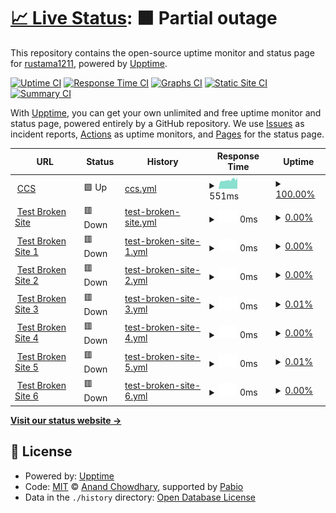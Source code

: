 # [📈 Live Status](https://statuses-ccs.otesuto.com): <!--live status--> **🟧 Partial outage**

This repository contains the open-source uptime monitor and status page for [rustama1211](https://statuses-ccs.otesuto.com), powered by [Upptime](https://github.com/upptime/upptime).

[![Uptime CI](https://github.com/rustama1211/up-ccs/workflows/Uptime%20CI/badge.svg)](https://github.com/rustama1211/up-ccs/actions?query=workflow%3A%22Uptime+CI%22)
[![Response Time CI](https://github.com/rustama1211/up-ccs/workflows/Response%20Time%20CI/badge.svg)](https://github.com/rustama1211/up-ccs/actions?query=workflow%3A%22Response+Time+CI%22)
[![Graphs CI](https://github.com/rustama1211/up-ccs/workflows/Graphs%20CI/badge.svg)](https://github.com/rustama1211/up-ccs/actions?query=workflow%3A%22Graphs+CI%22)
[![Static Site CI](https://github.com/rustama1211/up-ccs/workflows/Static%20Site%20CI/badge.svg)](https://github.com/rustama1211/up-ccs/actions?query=workflow%3A%22Static+Site+CI%22)
[![Summary CI](https://github.com/rustama1211/up-ccs/workflows/Summary%20CI/badge.svg)](https://github.com/rustama1211/up-ccs/actions?query=workflow%3A%22Summary+CI%22)

With [Upptime](https://upptime.js.org), you can get your own unlimited and free uptime monitor and status page, powered entirely by a GitHub repository. We use [Issues](https://github.com/rustama1211/up-ccs/issues) as incident reports, [Actions](https://github.com/rustama1211/up-ccs/actions) as uptime monitors, and [Pages](https://statuses-ccs.otesuto.com) for the status page.

<!--start: status pages-->
<!-- This summary is generated by Upptime (https://github.com/upptime/upptime) -->
<!-- Do not edit this manually, your changes will be overwritten -->
<!-- prettier-ignore -->
| URL | Status | History | Response Time | Uptime |
| --- | ------ | ------- | ------------- | ------ |
| <img alt="" src="https://icons.duckduckgo.com/ip3/ccs.mitsubishimotorsid-mobileapp.com.ico" height="13"> [CCS](https://ccs.mitsubishimotorsid-mobileapp.com/v1/health) | 🟩 Up | [ccs.yml](https://github.com/rustama1211/up-ccs/commits/HEAD/history/ccs.yml) | <details><summary><img alt="Response time graph" src="./graphs/ccs/response-time-week.png" height="20"> 551ms</summary><br><a href="https://statuses-ccs.otesuto.com/history/ccs"><img alt="Response time 551" src="https://img.shields.io/endpoint?url=https%3A%2F%2Fraw.githubusercontent.com%2Frustama1211%2Fup-ccs%2FHEAD%2Fapi%2Fccs%2Fresponse-time.json"></a><br><a href="https://statuses-ccs.otesuto.com/history/ccs"><img alt="24-hour response time 588" src="https://img.shields.io/endpoint?url=https%3A%2F%2Fraw.githubusercontent.com%2Frustama1211%2Fup-ccs%2FHEAD%2Fapi%2Fccs%2Fresponse-time-day.json"></a><br><a href="https://statuses-ccs.otesuto.com/history/ccs"><img alt="7-day response time 551" src="https://img.shields.io/endpoint?url=https%3A%2F%2Fraw.githubusercontent.com%2Frustama1211%2Fup-ccs%2FHEAD%2Fapi%2Fccs%2Fresponse-time-week.json"></a><br><a href="https://statuses-ccs.otesuto.com/history/ccs"><img alt="30-day response time 551" src="https://img.shields.io/endpoint?url=https%3A%2F%2Fraw.githubusercontent.com%2Frustama1211%2Fup-ccs%2FHEAD%2Fapi%2Fccs%2Fresponse-time-month.json"></a><br><a href="https://statuses-ccs.otesuto.com/history/ccs"><img alt="1-year response time 551" src="https://img.shields.io/endpoint?url=https%3A%2F%2Fraw.githubusercontent.com%2Frustama1211%2Fup-ccs%2FHEAD%2Fapi%2Fccs%2Fresponse-time-year.json"></a></details> | <details><summary><a href="https://statuses-ccs.otesuto.com/history/ccs">100.00%</a></summary><a href="https://statuses-ccs.otesuto.com/history/ccs"><img alt="All-time uptime 100.00%" src="https://img.shields.io/endpoint?url=https%3A%2F%2Fraw.githubusercontent.com%2Frustama1211%2Fup-ccs%2FHEAD%2Fapi%2Fccs%2Fuptime.json"></a><br><a href="https://statuses-ccs.otesuto.com/history/ccs"><img alt="24-hour uptime 100.00%" src="https://img.shields.io/endpoint?url=https%3A%2F%2Fraw.githubusercontent.com%2Frustama1211%2Fup-ccs%2FHEAD%2Fapi%2Fccs%2Fuptime-day.json"></a><br><a href="https://statuses-ccs.otesuto.com/history/ccs"><img alt="7-day uptime 100.00%" src="https://img.shields.io/endpoint?url=https%3A%2F%2Fraw.githubusercontent.com%2Frustama1211%2Fup-ccs%2FHEAD%2Fapi%2Fccs%2Fuptime-week.json"></a><br><a href="https://statuses-ccs.otesuto.com/history/ccs"><img alt="30-day uptime 100.00%" src="https://img.shields.io/endpoint?url=https%3A%2F%2Fraw.githubusercontent.com%2Frustama1211%2Fup-ccs%2FHEAD%2Fapi%2Fccs%2Fuptime-month.json"></a><br><a href="https://statuses-ccs.otesuto.com/history/ccs"><img alt="1-year uptime 100.00%" src="https://img.shields.io/endpoint?url=https%3A%2F%2Fraw.githubusercontent.com%2Frustama1211%2Fup-ccs%2FHEAD%2Fapi%2Fccs%2Fuptime-year.json"></a></details>
| <img alt="" src="https://icons.duckduckgo.com/ip3/thissitedoesnotexist.koj.co.ico" height="13"> [Test Broken Site](https://thissitedoesnotexist.koj.co) | 🟥 Down | [test-broken-site.yml](https://github.com/rustama1211/up-ccs/commits/HEAD/history/test-broken-site.yml) | <details><summary><img alt="Response time graph" src="./graphs/test-broken-site/response-time-week.png" height="20"> 0ms</summary><br><a href="https://statuses-ccs.otesuto.com/history/test-broken-site"><img alt="Response time 0" src="https://img.shields.io/endpoint?url=https%3A%2F%2Fraw.githubusercontent.com%2Frustama1211%2Fup-ccs%2FHEAD%2Fapi%2Ftest-broken-site%2Fresponse-time.json"></a><br><a href="https://statuses-ccs.otesuto.com/history/test-broken-site"><img alt="24-hour response time 0" src="https://img.shields.io/endpoint?url=https%3A%2F%2Fraw.githubusercontent.com%2Frustama1211%2Fup-ccs%2FHEAD%2Fapi%2Ftest-broken-site%2Fresponse-time-day.json"></a><br><a href="https://statuses-ccs.otesuto.com/history/test-broken-site"><img alt="7-day response time 0" src="https://img.shields.io/endpoint?url=https%3A%2F%2Fraw.githubusercontent.com%2Frustama1211%2Fup-ccs%2FHEAD%2Fapi%2Ftest-broken-site%2Fresponse-time-week.json"></a><br><a href="https://statuses-ccs.otesuto.com/history/test-broken-site"><img alt="30-day response time 0" src="https://img.shields.io/endpoint?url=https%3A%2F%2Fraw.githubusercontent.com%2Frustama1211%2Fup-ccs%2FHEAD%2Fapi%2Ftest-broken-site%2Fresponse-time-month.json"></a><br><a href="https://statuses-ccs.otesuto.com/history/test-broken-site"><img alt="1-year response time 0" src="https://img.shields.io/endpoint?url=https%3A%2F%2Fraw.githubusercontent.com%2Frustama1211%2Fup-ccs%2FHEAD%2Fapi%2Ftest-broken-site%2Fresponse-time-year.json"></a></details> | <details><summary><a href="https://statuses-ccs.otesuto.com/history/test-broken-site">0.00%</a></summary><a href="https://statuses-ccs.otesuto.com/history/test-broken-site"><img alt="All-time uptime 0.00%" src="https://img.shields.io/endpoint?url=https%3A%2F%2Fraw.githubusercontent.com%2Frustama1211%2Fup-ccs%2FHEAD%2Fapi%2Ftest-broken-site%2Fuptime.json"></a><br><a href="https://statuses-ccs.otesuto.com/history/test-broken-site"><img alt="24-hour uptime 0.00%" src="https://img.shields.io/endpoint?url=https%3A%2F%2Fraw.githubusercontent.com%2Frustama1211%2Fup-ccs%2FHEAD%2Fapi%2Ftest-broken-site%2Fuptime-day.json"></a><br><a href="https://statuses-ccs.otesuto.com/history/test-broken-site"><img alt="7-day uptime 0.00%" src="https://img.shields.io/endpoint?url=https%3A%2F%2Fraw.githubusercontent.com%2Frustama1211%2Fup-ccs%2FHEAD%2Fapi%2Ftest-broken-site%2Fuptime-week.json"></a><br><a href="https://statuses-ccs.otesuto.com/history/test-broken-site"><img alt="30-day uptime 0.00%" src="https://img.shields.io/endpoint?url=https%3A%2F%2Fraw.githubusercontent.com%2Frustama1211%2Fup-ccs%2FHEAD%2Fapi%2Ftest-broken-site%2Fuptime-month.json"></a><br><a href="https://statuses-ccs.otesuto.com/history/test-broken-site"><img alt="1-year uptime 0.00%" src="https://img.shields.io/endpoint?url=https%3A%2F%2Fraw.githubusercontent.com%2Frustama1211%2Fup-ccs%2FHEAD%2Fapi%2Ftest-broken-site%2Fuptime-year.json"></a></details>
| <img alt="" src="https://icons.duckduckgo.com/ip3/thissitedoesnotexistnotonlyoness.koj.co.ico" height="13"> [Test Broken Site 1](https://thissitedoesnotexistnotonlyoness.koj.co) | 🟥 Down | [test-broken-site-1.yml](https://github.com/rustama1211/up-ccs/commits/HEAD/history/test-broken-site-1.yml) | <details><summary><img alt="Response time graph" src="./graphs/test-broken-site-1/response-time-week.png" height="20"> 0ms</summary><br><a href="https://statuses-ccs.otesuto.com/history/test-broken-site-1"><img alt="Response time 0" src="https://img.shields.io/endpoint?url=https%3A%2F%2Fraw.githubusercontent.com%2Frustama1211%2Fup-ccs%2FHEAD%2Fapi%2Ftest-broken-site-1%2Fresponse-time.json"></a><br><a href="https://statuses-ccs.otesuto.com/history/test-broken-site-1"><img alt="24-hour response time 0" src="https://img.shields.io/endpoint?url=https%3A%2F%2Fraw.githubusercontent.com%2Frustama1211%2Fup-ccs%2FHEAD%2Fapi%2Ftest-broken-site-1%2Fresponse-time-day.json"></a><br><a href="https://statuses-ccs.otesuto.com/history/test-broken-site-1"><img alt="7-day response time 0" src="https://img.shields.io/endpoint?url=https%3A%2F%2Fraw.githubusercontent.com%2Frustama1211%2Fup-ccs%2FHEAD%2Fapi%2Ftest-broken-site-1%2Fresponse-time-week.json"></a><br><a href="https://statuses-ccs.otesuto.com/history/test-broken-site-1"><img alt="30-day response time 0" src="https://img.shields.io/endpoint?url=https%3A%2F%2Fraw.githubusercontent.com%2Frustama1211%2Fup-ccs%2FHEAD%2Fapi%2Ftest-broken-site-1%2Fresponse-time-month.json"></a><br><a href="https://statuses-ccs.otesuto.com/history/test-broken-site-1"><img alt="1-year response time 0" src="https://img.shields.io/endpoint?url=https%3A%2F%2Fraw.githubusercontent.com%2Frustama1211%2Fup-ccs%2FHEAD%2Fapi%2Ftest-broken-site-1%2Fresponse-time-year.json"></a></details> | <details><summary><a href="https://statuses-ccs.otesuto.com/history/test-broken-site-1">0.00%</a></summary><a href="https://statuses-ccs.otesuto.com/history/test-broken-site-1"><img alt="All-time uptime 0.00%" src="https://img.shields.io/endpoint?url=https%3A%2F%2Fraw.githubusercontent.com%2Frustama1211%2Fup-ccs%2FHEAD%2Fapi%2Ftest-broken-site-1%2Fuptime.json"></a><br><a href="https://statuses-ccs.otesuto.com/history/test-broken-site-1"><img alt="24-hour uptime 0.00%" src="https://img.shields.io/endpoint?url=https%3A%2F%2Fraw.githubusercontent.com%2Frustama1211%2Fup-ccs%2FHEAD%2Fapi%2Ftest-broken-site-1%2Fuptime-day.json"></a><br><a href="https://statuses-ccs.otesuto.com/history/test-broken-site-1"><img alt="7-day uptime 0.00%" src="https://img.shields.io/endpoint?url=https%3A%2F%2Fraw.githubusercontent.com%2Frustama1211%2Fup-ccs%2FHEAD%2Fapi%2Ftest-broken-site-1%2Fuptime-week.json"></a><br><a href="https://statuses-ccs.otesuto.com/history/test-broken-site-1"><img alt="30-day uptime 0.00%" src="https://img.shields.io/endpoint?url=https%3A%2F%2Fraw.githubusercontent.com%2Frustama1211%2Fup-ccs%2FHEAD%2Fapi%2Ftest-broken-site-1%2Fuptime-month.json"></a><br><a href="https://statuses-ccs.otesuto.com/history/test-broken-site-1"><img alt="1-year uptime 0.00%" src="https://img.shields.io/endpoint?url=https%3A%2F%2Fraw.githubusercontent.com%2Frustama1211%2Fup-ccs%2FHEAD%2Fapi%2Ftest-broken-site-1%2Fuptime-year.json"></a></details>
| <img alt="" src="https://icons.duckduckgo.com/ip3/thissitedoesnotexistnotonlyonesson.koj.co.ico" height="13"> [Test Broken Site 2](https://thissitedoesnotexistnotonlyonesson.koj.co) | 🟥 Down | [test-broken-site-2.yml](https://github.com/rustama1211/up-ccs/commits/HEAD/history/test-broken-site-2.yml) | <details><summary><img alt="Response time graph" src="./graphs/test-broken-site-2/response-time-week.png" height="20"> 0ms</summary><br><a href="https://statuses-ccs.otesuto.com/history/test-broken-site-2"><img alt="Response time 0" src="https://img.shields.io/endpoint?url=https%3A%2F%2Fraw.githubusercontent.com%2Frustama1211%2Fup-ccs%2FHEAD%2Fapi%2Ftest-broken-site-2%2Fresponse-time.json"></a><br><a href="https://statuses-ccs.otesuto.com/history/test-broken-site-2"><img alt="24-hour response time 0" src="https://img.shields.io/endpoint?url=https%3A%2F%2Fraw.githubusercontent.com%2Frustama1211%2Fup-ccs%2FHEAD%2Fapi%2Ftest-broken-site-2%2Fresponse-time-day.json"></a><br><a href="https://statuses-ccs.otesuto.com/history/test-broken-site-2"><img alt="7-day response time 0" src="https://img.shields.io/endpoint?url=https%3A%2F%2Fraw.githubusercontent.com%2Frustama1211%2Fup-ccs%2FHEAD%2Fapi%2Ftest-broken-site-2%2Fresponse-time-week.json"></a><br><a href="https://statuses-ccs.otesuto.com/history/test-broken-site-2"><img alt="30-day response time 0" src="https://img.shields.io/endpoint?url=https%3A%2F%2Fraw.githubusercontent.com%2Frustama1211%2Fup-ccs%2FHEAD%2Fapi%2Ftest-broken-site-2%2Fresponse-time-month.json"></a><br><a href="https://statuses-ccs.otesuto.com/history/test-broken-site-2"><img alt="1-year response time 0" src="https://img.shields.io/endpoint?url=https%3A%2F%2Fraw.githubusercontent.com%2Frustama1211%2Fup-ccs%2FHEAD%2Fapi%2Ftest-broken-site-2%2Fresponse-time-year.json"></a></details> | <details><summary><a href="https://statuses-ccs.otesuto.com/history/test-broken-site-2">0.00%</a></summary><a href="https://statuses-ccs.otesuto.com/history/test-broken-site-2"><img alt="All-time uptime 0.00%" src="https://img.shields.io/endpoint?url=https%3A%2F%2Fraw.githubusercontent.com%2Frustama1211%2Fup-ccs%2FHEAD%2Fapi%2Ftest-broken-site-2%2Fuptime.json"></a><br><a href="https://statuses-ccs.otesuto.com/history/test-broken-site-2"><img alt="24-hour uptime 0.00%" src="https://img.shields.io/endpoint?url=https%3A%2F%2Fraw.githubusercontent.com%2Frustama1211%2Fup-ccs%2FHEAD%2Fapi%2Ftest-broken-site-2%2Fuptime-day.json"></a><br><a href="https://statuses-ccs.otesuto.com/history/test-broken-site-2"><img alt="7-day uptime 0.00%" src="https://img.shields.io/endpoint?url=https%3A%2F%2Fraw.githubusercontent.com%2Frustama1211%2Fup-ccs%2FHEAD%2Fapi%2Ftest-broken-site-2%2Fuptime-week.json"></a><br><a href="https://statuses-ccs.otesuto.com/history/test-broken-site-2"><img alt="30-day uptime 0.00%" src="https://img.shields.io/endpoint?url=https%3A%2F%2Fraw.githubusercontent.com%2Frustama1211%2Fup-ccs%2FHEAD%2Fapi%2Ftest-broken-site-2%2Fuptime-month.json"></a><br><a href="https://statuses-ccs.otesuto.com/history/test-broken-site-2"><img alt="1-year uptime 0.00%" src="https://img.shields.io/endpoint?url=https%3A%2F%2Fraw.githubusercontent.com%2Frustama1211%2Fup-ccs%2FHEAD%2Fapi%2Ftest-broken-site-2%2Fuptime-year.json"></a></details>
| <img alt="" src="https://icons.duckduckgo.com/ip3/thissitedoesnotexistnotonlyonessonenn.koj.co.ico" height="13"> [Test Broken Site 3](https://thissitedoesnotexistnotonlyonessonenn.koj.co) | 🟥 Down | [test-broken-site-3.yml](https://github.com/rustama1211/up-ccs/commits/HEAD/history/test-broken-site-3.yml) | <details><summary><img alt="Response time graph" src="./graphs/test-broken-site-3/response-time-week.png" height="20"> 0ms</summary><br><a href="https://statuses-ccs.otesuto.com/history/test-broken-site-3"><img alt="Response time 0" src="https://img.shields.io/endpoint?url=https%3A%2F%2Fraw.githubusercontent.com%2Frustama1211%2Fup-ccs%2FHEAD%2Fapi%2Ftest-broken-site-3%2Fresponse-time.json"></a><br><a href="https://statuses-ccs.otesuto.com/history/test-broken-site-3"><img alt="24-hour response time 0" src="https://img.shields.io/endpoint?url=https%3A%2F%2Fraw.githubusercontent.com%2Frustama1211%2Fup-ccs%2FHEAD%2Fapi%2Ftest-broken-site-3%2Fresponse-time-day.json"></a><br><a href="https://statuses-ccs.otesuto.com/history/test-broken-site-3"><img alt="7-day response time 0" src="https://img.shields.io/endpoint?url=https%3A%2F%2Fraw.githubusercontent.com%2Frustama1211%2Fup-ccs%2FHEAD%2Fapi%2Ftest-broken-site-3%2Fresponse-time-week.json"></a><br><a href="https://statuses-ccs.otesuto.com/history/test-broken-site-3"><img alt="30-day response time 0" src="https://img.shields.io/endpoint?url=https%3A%2F%2Fraw.githubusercontent.com%2Frustama1211%2Fup-ccs%2FHEAD%2Fapi%2Ftest-broken-site-3%2Fresponse-time-month.json"></a><br><a href="https://statuses-ccs.otesuto.com/history/test-broken-site-3"><img alt="1-year response time 0" src="https://img.shields.io/endpoint?url=https%3A%2F%2Fraw.githubusercontent.com%2Frustama1211%2Fup-ccs%2FHEAD%2Fapi%2Ftest-broken-site-3%2Fresponse-time-year.json"></a></details> | <details><summary><a href="https://statuses-ccs.otesuto.com/history/test-broken-site-3">0.01%</a></summary><a href="https://statuses-ccs.otesuto.com/history/test-broken-site-3"><img alt="All-time uptime 0.01%" src="https://img.shields.io/endpoint?url=https%3A%2F%2Fraw.githubusercontent.com%2Frustama1211%2Fup-ccs%2FHEAD%2Fapi%2Ftest-broken-site-3%2Fuptime.json"></a><br><a href="https://statuses-ccs.otesuto.com/history/test-broken-site-3"><img alt="24-hour uptime 0.01%" src="https://img.shields.io/endpoint?url=https%3A%2F%2Fraw.githubusercontent.com%2Frustama1211%2Fup-ccs%2FHEAD%2Fapi%2Ftest-broken-site-3%2Fuptime-day.json"></a><br><a href="https://statuses-ccs.otesuto.com/history/test-broken-site-3"><img alt="7-day uptime 0.01%" src="https://img.shields.io/endpoint?url=https%3A%2F%2Fraw.githubusercontent.com%2Frustama1211%2Fup-ccs%2FHEAD%2Fapi%2Ftest-broken-site-3%2Fuptime-week.json"></a><br><a href="https://statuses-ccs.otesuto.com/history/test-broken-site-3"><img alt="30-day uptime 0.01%" src="https://img.shields.io/endpoint?url=https%3A%2F%2Fraw.githubusercontent.com%2Frustama1211%2Fup-ccs%2FHEAD%2Fapi%2Ftest-broken-site-3%2Fuptime-month.json"></a><br><a href="https://statuses-ccs.otesuto.com/history/test-broken-site-3"><img alt="1-year uptime 0.01%" src="https://img.shields.io/endpoint?url=https%3A%2F%2Fraw.githubusercontent.com%2Frustama1211%2Fup-ccs%2FHEAD%2Fapi%2Ftest-broken-site-3%2Fuptime-year.json"></a></details>
| <img alt="" src="https://icons.duckduckgo.com/ip3/thissitedoesnotexistnotonlyonessonendddn.koj.co.ico" height="13"> [Test Broken Site 4](https://thissitedoesnotexistnotonlyonessonendddn.koj.co) | 🟥 Down | [test-broken-site-4.yml](https://github.com/rustama1211/up-ccs/commits/HEAD/history/test-broken-site-4.yml) | <details><summary><img alt="Response time graph" src="./graphs/test-broken-site-4/response-time-week.png" height="20"> 0ms</summary><br><a href="https://statuses-ccs.otesuto.com/history/test-broken-site-4"><img alt="Response time 0" src="https://img.shields.io/endpoint?url=https%3A%2F%2Fraw.githubusercontent.com%2Frustama1211%2Fup-ccs%2FHEAD%2Fapi%2Ftest-broken-site-4%2Fresponse-time.json"></a><br><a href="https://statuses-ccs.otesuto.com/history/test-broken-site-4"><img alt="24-hour response time 0" src="https://img.shields.io/endpoint?url=https%3A%2F%2Fraw.githubusercontent.com%2Frustama1211%2Fup-ccs%2FHEAD%2Fapi%2Ftest-broken-site-4%2Fresponse-time-day.json"></a><br><a href="https://statuses-ccs.otesuto.com/history/test-broken-site-4"><img alt="7-day response time 0" src="https://img.shields.io/endpoint?url=https%3A%2F%2Fraw.githubusercontent.com%2Frustama1211%2Fup-ccs%2FHEAD%2Fapi%2Ftest-broken-site-4%2Fresponse-time-week.json"></a><br><a href="https://statuses-ccs.otesuto.com/history/test-broken-site-4"><img alt="30-day response time 0" src="https://img.shields.io/endpoint?url=https%3A%2F%2Fraw.githubusercontent.com%2Frustama1211%2Fup-ccs%2FHEAD%2Fapi%2Ftest-broken-site-4%2Fresponse-time-month.json"></a><br><a href="https://statuses-ccs.otesuto.com/history/test-broken-site-4"><img alt="1-year response time 0" src="https://img.shields.io/endpoint?url=https%3A%2F%2Fraw.githubusercontent.com%2Frustama1211%2Fup-ccs%2FHEAD%2Fapi%2Ftest-broken-site-4%2Fresponse-time-year.json"></a></details> | <details><summary><a href="https://statuses-ccs.otesuto.com/history/test-broken-site-4">0.00%</a></summary><a href="https://statuses-ccs.otesuto.com/history/test-broken-site-4"><img alt="All-time uptime 0.00%" src="https://img.shields.io/endpoint?url=https%3A%2F%2Fraw.githubusercontent.com%2Frustama1211%2Fup-ccs%2FHEAD%2Fapi%2Ftest-broken-site-4%2Fuptime.json"></a><br><a href="https://statuses-ccs.otesuto.com/history/test-broken-site-4"><img alt="24-hour uptime 0.00%" src="https://img.shields.io/endpoint?url=https%3A%2F%2Fraw.githubusercontent.com%2Frustama1211%2Fup-ccs%2FHEAD%2Fapi%2Ftest-broken-site-4%2Fuptime-day.json"></a><br><a href="https://statuses-ccs.otesuto.com/history/test-broken-site-4"><img alt="7-day uptime 0.00%" src="https://img.shields.io/endpoint?url=https%3A%2F%2Fraw.githubusercontent.com%2Frustama1211%2Fup-ccs%2FHEAD%2Fapi%2Ftest-broken-site-4%2Fuptime-week.json"></a><br><a href="https://statuses-ccs.otesuto.com/history/test-broken-site-4"><img alt="30-day uptime 0.00%" src="https://img.shields.io/endpoint?url=https%3A%2F%2Fraw.githubusercontent.com%2Frustama1211%2Fup-ccs%2FHEAD%2Fapi%2Ftest-broken-site-4%2Fuptime-month.json"></a><br><a href="https://statuses-ccs.otesuto.com/history/test-broken-site-4"><img alt="1-year uptime 0.00%" src="https://img.shields.io/endpoint?url=https%3A%2F%2Fraw.githubusercontent.com%2Frustama1211%2Fup-ccs%2FHEAD%2Fapi%2Ftest-broken-site-4%2Fuptime-year.json"></a></details>
| <img alt="" src="https://icons.duckduckgo.com/ip3/thissitedoesnotexistnotonlyonessonendsssddn.koj.co.ico" height="13"> [Test Broken Site 5](https://thissitedoesnotexistnotonlyonessonendsssddn.koj.co) | 🟥 Down | [test-broken-site-5.yml](https://github.com/rustama1211/up-ccs/commits/HEAD/history/test-broken-site-5.yml) | <details><summary><img alt="Response time graph" src="./graphs/test-broken-site-5/response-time-week.png" height="20"> 0ms</summary><br><a href="https://statuses-ccs.otesuto.com/history/test-broken-site-5"><img alt="Response time 0" src="https://img.shields.io/endpoint?url=https%3A%2F%2Fraw.githubusercontent.com%2Frustama1211%2Fup-ccs%2FHEAD%2Fapi%2Ftest-broken-site-5%2Fresponse-time.json"></a><br><a href="https://statuses-ccs.otesuto.com/history/test-broken-site-5"><img alt="24-hour response time 0" src="https://img.shields.io/endpoint?url=https%3A%2F%2Fraw.githubusercontent.com%2Frustama1211%2Fup-ccs%2FHEAD%2Fapi%2Ftest-broken-site-5%2Fresponse-time-day.json"></a><br><a href="https://statuses-ccs.otesuto.com/history/test-broken-site-5"><img alt="7-day response time 0" src="https://img.shields.io/endpoint?url=https%3A%2F%2Fraw.githubusercontent.com%2Frustama1211%2Fup-ccs%2FHEAD%2Fapi%2Ftest-broken-site-5%2Fresponse-time-week.json"></a><br><a href="https://statuses-ccs.otesuto.com/history/test-broken-site-5"><img alt="30-day response time 0" src="https://img.shields.io/endpoint?url=https%3A%2F%2Fraw.githubusercontent.com%2Frustama1211%2Fup-ccs%2FHEAD%2Fapi%2Ftest-broken-site-5%2Fresponse-time-month.json"></a><br><a href="https://statuses-ccs.otesuto.com/history/test-broken-site-5"><img alt="1-year response time 0" src="https://img.shields.io/endpoint?url=https%3A%2F%2Fraw.githubusercontent.com%2Frustama1211%2Fup-ccs%2FHEAD%2Fapi%2Ftest-broken-site-5%2Fresponse-time-year.json"></a></details> | <details><summary><a href="https://statuses-ccs.otesuto.com/history/test-broken-site-5">0.01%</a></summary><a href="https://statuses-ccs.otesuto.com/history/test-broken-site-5"><img alt="All-time uptime 0.01%" src="https://img.shields.io/endpoint?url=https%3A%2F%2Fraw.githubusercontent.com%2Frustama1211%2Fup-ccs%2FHEAD%2Fapi%2Ftest-broken-site-5%2Fuptime.json"></a><br><a href="https://statuses-ccs.otesuto.com/history/test-broken-site-5"><img alt="24-hour uptime 0.01%" src="https://img.shields.io/endpoint?url=https%3A%2F%2Fraw.githubusercontent.com%2Frustama1211%2Fup-ccs%2FHEAD%2Fapi%2Ftest-broken-site-5%2Fuptime-day.json"></a><br><a href="https://statuses-ccs.otesuto.com/history/test-broken-site-5"><img alt="7-day uptime 0.01%" src="https://img.shields.io/endpoint?url=https%3A%2F%2Fraw.githubusercontent.com%2Frustama1211%2Fup-ccs%2FHEAD%2Fapi%2Ftest-broken-site-5%2Fuptime-week.json"></a><br><a href="https://statuses-ccs.otesuto.com/history/test-broken-site-5"><img alt="30-day uptime 0.01%" src="https://img.shields.io/endpoint?url=https%3A%2F%2Fraw.githubusercontent.com%2Frustama1211%2Fup-ccs%2FHEAD%2Fapi%2Ftest-broken-site-5%2Fuptime-month.json"></a><br><a href="https://statuses-ccs.otesuto.com/history/test-broken-site-5"><img alt="1-year uptime 0.01%" src="https://img.shields.io/endpoint?url=https%3A%2F%2Fraw.githubusercontent.com%2Frustama1211%2Fup-ccs%2FHEAD%2Fapi%2Ftest-broken-site-5%2Fuptime-year.json"></a></details>
| <img alt="" src="https://icons.duckduckgo.com/ip3/thissitedoesnotexistnotonlyonessonendsssddsssddn.koj.co.ico" height="13"> [Test Broken Site 6](https://thissitedoesnotexistnotonlyonessonendsssddsssddn.koj.co) | 🟥 Down | [test-broken-site-6.yml](https://github.com/rustama1211/up-ccs/commits/HEAD/history/test-broken-site-6.yml) | <details><summary><img alt="Response time graph" src="./graphs/test-broken-site-6/response-time-week.png" height="20"> 0ms</summary><br><a href="https://statuses-ccs.otesuto.com/history/test-broken-site-6"><img alt="Response time 0" src="https://img.shields.io/endpoint?url=https%3A%2F%2Fraw.githubusercontent.com%2Frustama1211%2Fup-ccs%2FHEAD%2Fapi%2Ftest-broken-site-6%2Fresponse-time.json"></a><br><a href="https://statuses-ccs.otesuto.com/history/test-broken-site-6"><img alt="24-hour response time 0" src="https://img.shields.io/endpoint?url=https%3A%2F%2Fraw.githubusercontent.com%2Frustama1211%2Fup-ccs%2FHEAD%2Fapi%2Ftest-broken-site-6%2Fresponse-time-day.json"></a><br><a href="https://statuses-ccs.otesuto.com/history/test-broken-site-6"><img alt="7-day response time 0" src="https://img.shields.io/endpoint?url=https%3A%2F%2Fraw.githubusercontent.com%2Frustama1211%2Fup-ccs%2FHEAD%2Fapi%2Ftest-broken-site-6%2Fresponse-time-week.json"></a><br><a href="https://statuses-ccs.otesuto.com/history/test-broken-site-6"><img alt="30-day response time 0" src="https://img.shields.io/endpoint?url=https%3A%2F%2Fraw.githubusercontent.com%2Frustama1211%2Fup-ccs%2FHEAD%2Fapi%2Ftest-broken-site-6%2Fresponse-time-month.json"></a><br><a href="https://statuses-ccs.otesuto.com/history/test-broken-site-6"><img alt="1-year response time 0" src="https://img.shields.io/endpoint?url=https%3A%2F%2Fraw.githubusercontent.com%2Frustama1211%2Fup-ccs%2FHEAD%2Fapi%2Ftest-broken-site-6%2Fresponse-time-year.json"></a></details> | <details><summary><a href="https://statuses-ccs.otesuto.com/history/test-broken-site-6">0.00%</a></summary><a href="https://statuses-ccs.otesuto.com/history/test-broken-site-6"><img alt="All-time uptime 0.00%" src="https://img.shields.io/endpoint?url=https%3A%2F%2Fraw.githubusercontent.com%2Frustama1211%2Fup-ccs%2FHEAD%2Fapi%2Ftest-broken-site-6%2Fuptime.json"></a><br><a href="https://statuses-ccs.otesuto.com/history/test-broken-site-6"><img alt="24-hour uptime 0.00%" src="https://img.shields.io/endpoint?url=https%3A%2F%2Fraw.githubusercontent.com%2Frustama1211%2Fup-ccs%2FHEAD%2Fapi%2Ftest-broken-site-6%2Fuptime-day.json"></a><br><a href="https://statuses-ccs.otesuto.com/history/test-broken-site-6"><img alt="7-day uptime 0.00%" src="https://img.shields.io/endpoint?url=https%3A%2F%2Fraw.githubusercontent.com%2Frustama1211%2Fup-ccs%2FHEAD%2Fapi%2Ftest-broken-site-6%2Fuptime-week.json"></a><br><a href="https://statuses-ccs.otesuto.com/history/test-broken-site-6"><img alt="30-day uptime 0.00%" src="https://img.shields.io/endpoint?url=https%3A%2F%2Fraw.githubusercontent.com%2Frustama1211%2Fup-ccs%2FHEAD%2Fapi%2Ftest-broken-site-6%2Fuptime-month.json"></a><br><a href="https://statuses-ccs.otesuto.com/history/test-broken-site-6"><img alt="1-year uptime 0.00%" src="https://img.shields.io/endpoint?url=https%3A%2F%2Fraw.githubusercontent.com%2Frustama1211%2Fup-ccs%2FHEAD%2Fapi%2Ftest-broken-site-6%2Fuptime-year.json"></a></details>

<!--end: status pages-->

[**Visit our status website →**](https://statuses-ccs.otesuto.com)

## 📄 License

- Powered by: [Upptime](https://github.com/upptime/upptime)
- Code: [MIT](./LICENSE) © [Anand Chowdhary](https://anandchowdhary.com), supported by [Pabio](https://pabio.com)
- Data in the `./history` directory: [Open Database License](https://opendatacommons.org/licenses/odbl/1-0/)
